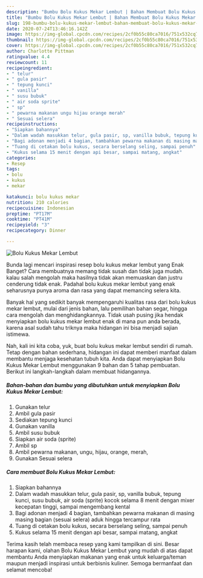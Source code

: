 ```yaml
---
description: "Bumbu Bolu Kukus Mekar Lembut | Bahan Membuat Bolu Kukus Mekar Lembut Yang Lezat"
title: "Bumbu Bolu Kukus Mekar Lembut | Bahan Membuat Bolu Kukus Mekar Lembut Yang Lezat"
slug: 198-bumbu-bolu-kukus-mekar-lembut-bahan-membuat-bolu-kukus-mekar-lembut-yang-lezat
date: 2020-07-24T13:46:16.142Z
image: https://img-global.cpcdn.com/recipes/2cf0b55c80ca7016/751x532cq70/bolu-kukus-mekar-lembut-foto-resep-utama.jpg
thumbnail: https://img-global.cpcdn.com/recipes/2cf0b55c80ca7016/751x532cq70/bolu-kukus-mekar-lembut-foto-resep-utama.jpg
cover: https://img-global.cpcdn.com/recipes/2cf0b55c80ca7016/751x532cq70/bolu-kukus-mekar-lembut-foto-resep-utama.jpg
author: Charlotte Pittman
ratingvalue: 4.4
reviewcount: 11
recipeingredient:
- " telur"
- " gula pasir"
- " tepung kunci"
- " vanilla"
- " susu bubuk"
- " air soda sprite"
- " sp"
- " pewarna makanan ungu hijau orange merah"
- " Sesuai selera"
recipeinstructions:
- "Siapkan bahannya"
- "Dalam wadah masukkan telur, gula pasir, sp, vanilla bubuk, tepung kunci, susu bubuk, air soda (sprite) kocok selama 8 menit dengan mixer kecepatan tinggi, sampai mengembang kental"
- "Bagi adonan menjadi 4 bagian, tambahkan pewarna makanan di masing masing bagian (sesuai selera) aduk hingga tercampur rata"
- "Tuang di cetakan bolu kukus, secara berselang seling, sampai penuh"
- "Kukus selama 15 menit dengan api besar, sampai matang, angkat"
categories:
- Resep
tags:
- bolu
- kukus
- mekar

katakunci: bolu kukus mekar 
nutrition: 210 calories
recipecuisine: Indonesian
preptime: "PT17M"
cooktime: "PT41M"
recipeyield: "3"
recipecategory: Dinner

---
```



![Bolu Kukus Mekar Lembut](https://img-global.cpcdn.com/recipes/2cf0b55c80ca7016/751x532cq70/bolu-kukus-mekar-lembut-foto-resep-utama.jpg)

Bunda lagi mencari inspirasi resep bolu kukus mekar lembut yang Enak Banget? Cara membuatnya memang tidak susah dan tidak juga mudah. kalau salah mengolah maka hasilnya tidak akan memuaskan dan justru cenderung tidak enak. Padahal bolu kukus mekar lembut yang enak seharusnya punya aroma dan rasa yang dapat memancing selera kita.

Banyak hal yang sedikit banyak mempengaruhi kualitas rasa dari bolu kukus mekar lembut, mulai dari jenis bahan, lalu pemilihan bahan segar, hingga cara mengolah dan menghidangkannya. Tidak usah pusing jika hendak menyiapkan bolu kukus mekar lembut enak di mana pun anda berada, karena asal sudah tahu triknya maka hidangan ini bisa menjadi sajian istimewa.




Nah, kali ini kita coba, yuk, buat bolu kukus mekar lembut sendiri di rumah. Tetap dengan bahan sederhana, hidangan ini dapat memberi manfaat dalam membantu menjaga kesehatan tubuh kita. Anda dapat menyiapkan Bolu Kukus Mekar Lembut menggunakan 9 bahan dan 5 tahap pembuatan. Berikut ini langkah-langkah dalam membuat hidangannya.

<!--inarticleads1-->

##### Bahan-bahan dan bumbu yang dibutuhkan untuk menyiapkan Bolu Kukus Mekar Lembut:

1. Gunakan  telur
1. Ambil  gula pasir
1. Sediakan  tepung kunci
1. Gunakan  vanilla
1. Ambil  susu bubuk
1. Siapkan  air soda (sprite)
1. Ambil  sp
1. Ambil  pewarna makanan, ungu, hijau, orange, merah,
1. Gunakan  Sesuai selera




<!--inarticleads2-->

##### Cara membuat Bolu Kukus Mekar Lembut:

1. Siapkan bahannya
1. Dalam wadah masukkan telur, gula pasir, sp, vanilla bubuk, tepung kunci, susu bubuk, air soda (sprite) kocok selama 8 menit dengan mixer kecepatan tinggi, sampai mengembang kental
1. Bagi adonan menjadi 4 bagian, tambahkan pewarna makanan di masing masing bagian (sesuai selera) aduk hingga tercampur rata
1. Tuang di cetakan bolu kukus, secara berselang seling, sampai penuh
1. Kukus selama 15 menit dengan api besar, sampai matang, angkat




Terima kasih telah membaca resep yang kami tampilkan di sini. Besar harapan kami, olahan Bolu Kukus Mekar Lembut yang mudah di atas dapat membantu Anda menyiapkan makanan yang enak untuk keluarga/teman maupun menjadi inspirasi untuk berbisnis kuliner. Semoga bermanfaat dan selamat mencoba!
